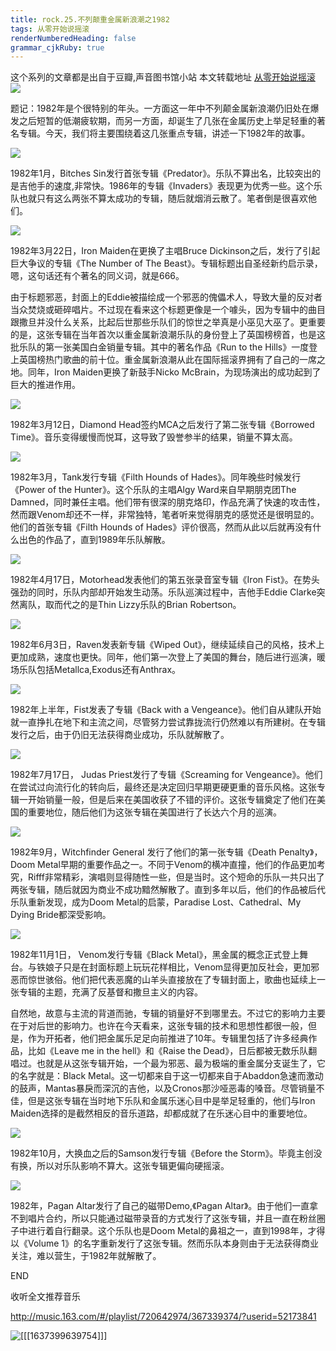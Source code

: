 ```yaml
---
title: rock.25.不列颠重金属新浪潮之1982
tags: 从零开始说摇滚
renderNumberedHeading: false
grammar_cjkRuby: true
---
```


这个系列的文章都是出自于豆瓣,声音图书馆小站
本文转载地址 [从零开始说摇滚](https://www.douban.com/note/629040680/)
![](https://raw.githubusercontent.com/OliverRen/olili_blog_img/master/rock.25.不列颠重金属新浪潮之1982/1637399555911.png)

题记：1982年是个很特别的年头。一方面这一年中不列颠金属新浪潮仍旧处在爆发之后短暂的低潮疲软期，而另一方面，却诞生了几张在金属历史上举足轻重的著名专辑。今天，我们将主要围绕着这几张重点专辑，讲述一下1982年的故事。

![](https://raw.githubusercontent.com/OliverRen/olili_blog_img/master/rock.25.不列颠重金属新浪潮之1982/1637399564939.png)

1982年1月，Bitches Sin发行首张专辑《Predator》。乐队不算出名，比较突出的是吉他手的速度,非常快。1986年的专辑《Invaders》表现更为优秀一些。这个乐队也就只有这么两张不算太成功的专辑，随后就烟消云散了。笔者倒是很喜欢他们。

![](https://raw.githubusercontent.com/OliverRen/olili_blog_img/master/rock.25.不列颠重金属新浪潮之1982/1637399571001.png)

1982年3月22日，Iron Maiden在更换了主唱Bruce Dickinson之后，发行了引起巨大争议的专辑《The Number of The Beast》。专辑标题出自圣经新约启示录，嗯，这句话还有个著名的同义词，就是666。

由于标题邪恶，封面上的Eddie被描绘成一个邪恶的傀儡术人，导致大量的反对者当众焚烧或砸碎唱片。不过现在看来这个标题更像是一个噱头，因为专辑中的曲目跟撒旦并没什么关系，比起后世那些乐队们的惊世之举真是小巫见大巫了。更重要的是，这张专辑在当年首次以重金属新浪潮乐队的身份登上了英国榜榜首，也是这批乐队的第一张美国白金销量专辑。其中的著名作品《Run to the Hills》一度登上英国榜热门歌曲的前十位。重金属新浪潮从此在国际摇滚界拥有了自己的一席之地。同年，Iron Maiden更换了新鼓手Nicko McBrain，为现场演出的成功起到了巨大的推进作用。

![](https://raw.githubusercontent.com/OliverRen/olili_blog_img/master/rock.25.不列颠重金属新浪潮之1982/1637399576648.png)

1982年3月12日，Diamond Head签约MCA之后发行了第二张专辑《Borrowed Time》。音乐变得缓慢而悦耳，这导致了毁誉参半的结果，销量不算太高。

![](https://raw.githubusercontent.com/OliverRen/olili_blog_img/master/rock.25.不列颠重金属新浪潮之1982/1637399580306.png)

1982年3月，Tank发行专辑《Filth Hounds of Hades》。同年晚些时候发行《Power of the Hunter》。这个乐队的主唱Algy Ward来自早期朋克团The Damned，同时兼任主唱。他们带有很深的朋克烙印，作品充满了快速的攻击性，然而跟Venom却还不一样，非常独特，笔者听来觉得朋克的感觉还是很明显的。他们的首张专辑《Filth Hounds of Hades》评价很高，然而从此以后就再没有什么出色的作品了，直到1989年乐队解散。

![](https://raw.githubusercontent.com/OliverRen/olili_blog_img/master/rock.25.不列颠重金属新浪潮之1982/1637399584834.png)

1982年4月17日，Motorhead发表他们的第五张录音室专辑《Iron Fist》。在势头强劲的同时，乐队内部却开始发生动荡。乐队巡演过程中，吉他手Eddie Clarke突然离队，取而代之的是Thin Lizzy乐队的Brian Robertson。

![](https://raw.githubusercontent.com/OliverRen/olili_blog_img/master/rock.25.不列颠重金属新浪潮之1982/1637399594826.png)

1982年6月3日，Raven发表新专辑《Wiped Out》，继续延续自己的风格，技术上更加成熟，速度也更快。同年，他们第一次登上了美国的舞台，随后进行巡演，暖场乐队包括Metallca,Exodus还有Anthrax。

![](https://raw.githubusercontent.com/OliverRen/olili_blog_img/master/rock.25.不列颠重金属新浪潮之1982/1637399606981.png)

1982年上半年，Fist发表了专辑《Back with a Vengeance》。他们自从建队开始就一直挣扎在地下和主流之间，尽管努力尝试靠拢流行仍然难以有所建树。在专辑发行之后，由于仍旧无法获得商业成功，乐队就解散了。

![](https://raw.githubusercontent.com/OliverRen/olili_blog_img/master/rock.25.不列颠重金属新浪潮之1982/1637399613148.png)

1982年7月17日， Judas Priest发行了专辑《Screaming for Vengeance》。他们在尝试过向流行化的转向后，最终还是决定回归早期更硬更重的音乐风格。这张专辑一开始销量一般，但是后来在美国收获了不错的评价。这张专辑奠定了他们在美国的重要地位，随后他们为这张专辑在美国进行了长达六个月的巡演。

![](https://raw.githubusercontent.com/OliverRen/olili_blog_img/master/rock.25.不列颠重金属新浪潮之1982/1637399617181.png)

1982年9月，Witchfinder General 发行了他们的第一张专辑《Death Penalty》，Doom Metal早期的重要作品之一。不同于Venom的横冲直撞，他们的作品更加考究，Rifff非常精彩，演唱则显得随性一些，但是当时。这个短命的乐队一共只出了两张专辑，随后就因为商业不成功黯然解散了。直到多年以后，他们的作品被后代乐队重新发现，成为Doom Metal的启蒙，Paradise Lost、Cathedral、My Dying Bride都深受影响。

![](https://raw.githubusercontent.com/OliverRen/olili_blog_img/master/rock.25.不列颠重金属新浪潮之1982/1637399621419.png)

1982年11月1日， Venom发行专辑《Black Metal》，黑金属的概念正式登上舞台。与铁娘子只是在封面标题上玩玩花样相比，Venom显得更加反社会，更加邪恶而惊世骇俗。他们把代表恶魔的山羊头直接放在了专辑封面上，歌曲也延续上一张专辑的主题，充满了反基督和撒旦主义的内容。

自然地，故意与主流的背道而驰，专辑的销量好不到哪里去。不过它的影响力主要在于对后世的影响力。也许在今天看来，这张专辑的技术和思想性都很一般，但是，作为开拓者，他们把金属乐足足向前推进了10年。专辑里包括了许多经典作品，比如《Leave me in the hell》和《Raise the Dead》，日后都被无数乐队翻唱过。也就是从这张专辑开始，一个最为邪恶、最为极端的重金属分支诞生了，它的名字就是：Black Metal。这一切都来自于这一切都来自于Abaddon急速而激动的鼓声，Mantas暴戾而深沉的吉他，以及Cronos那沙哑恶毒的嗓音。尽管销量不佳，但是这张专辑在当时地下乐队和金属乐迷心目中是举足轻重的，他们与Iron Maiden选择的是截然相反的音乐道路，却都成就了在乐迷心目中的重要地位。

![](https://raw.githubusercontent.com/OliverRen/olili_blog_img/master/rock.25.不列颠重金属新浪潮之1982/1637399628175.png)

1982年10月，大换血之后的Samson发行专辑《Before the Storm》。毕竟主创没有换，所以对乐队影响不算大。这张专辑更偏向硬摇滚。

![](https://raw.githubusercontent.com/OliverRen/olili_blog_img/master/rock.25.不列颠重金属新浪潮之1982/1637399633278.png)

1982年，Pagan Altar发行了自己的磁带Demo,《Pagan Altar》。由于他们一直拿不到唱片合约，所以只能通过磁带录音的方式发行了这张专辑，并且一直在粉丝圈子中进行着自行翻录。这个乐队也是Doom Metal的鼻祖之一，直到1998年，才得以《Volume 1》的名字重新发行了这张专辑。然而乐队本身则由于无法获得商业关注，难以营生，于1982年就解散了。

END

收听全文推荐音乐

<http://music.163.com/#/playlist/720642974/367339374/?userid=52173841>

![](https://markdown.xiaoshujiang.com/img/spinner.gif "[[[1637399639754]]]" )